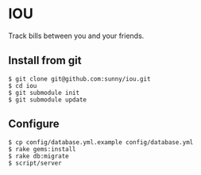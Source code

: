 IOU
===

Track bills between you and your friends.

Install from git
----------------

    $ git clone git@github.com:sunny/iou.git
    $ cd iou
    $ git submodule init
    $ git submodule update

Configure
---------

    $ cp config/database.yml.example config/database.yml
    $ rake gems:install
    $ rake db:migrate
    $ script/server


